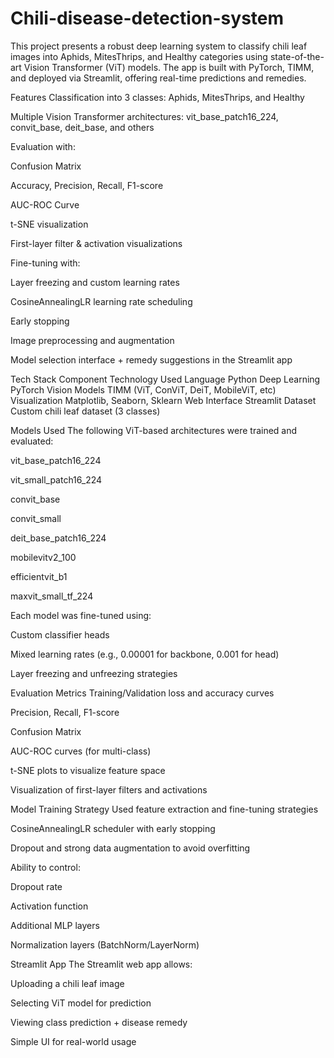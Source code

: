 # Chili-disease-detection-system

This project presents a robust deep learning system to classify chili leaf images into Aphids, MitesThrips, and Healthy categories using state-of-the-art Vision Transformer (ViT) models. The app is built with PyTorch, TIMM, and deployed via Streamlit, offering real-time predictions and remedies.

Features
Classification into 3 classes: Aphids, MitesThrips, and Healthy

Multiple Vision Transformer architectures: vit_base_patch16_224, convit_base, deit_base, and others

Evaluation with:

Confusion Matrix

Accuracy, Precision, Recall, F1-score

AUC-ROC Curve

t-SNE visualization

First-layer filter & activation visualizations

Fine-tuning with:

Layer freezing and custom learning rates

CosineAnnealingLR learning rate scheduling

Early stopping

Image preprocessing and augmentation

Model selection interface + remedy suggestions in the Streamlit app

Tech Stack
Component	Technology Used
Language	Python
Deep Learning	PyTorch
Vision Models	TIMM (ViT, ConViT, DeiT, MobileViT, etc)
Visualization	Matplotlib, Seaborn, Sklearn
Web Interface	Streamlit
Dataset	Custom chili leaf dataset (3 classes)

Models Used
The following ViT-based architectures were trained and evaluated:

vit_base_patch16_224

vit_small_patch16_224

convit_base

convit_small

deit_base_patch16_224

mobilevitv2_100

efficientvit_b1

maxvit_small_tf_224

Each model was fine-tuned using:

Custom classifier heads

Mixed learning rates (e.g., 0.00001 for backbone, 0.001 for head)

Layer freezing and unfreezing strategies

Evaluation Metrics
Training/Validation loss and accuracy curves

Precision, Recall, F1-score

Confusion Matrix

AUC-ROC curves (for multi-class)

t-SNE plots to visualize feature space

Visualization of first-layer filters and activations

Model Training Strategy
Used feature extraction and fine-tuning strategies

CosineAnnealingLR scheduler with early stopping

Dropout and strong data augmentation to avoid overfitting

Ability to control:

Dropout rate

Activation function

Additional MLP layers

Normalization layers (BatchNorm/LayerNorm)

Streamlit App
The Streamlit web app allows:

Uploading a chili leaf image

Selecting ViT model for prediction

Viewing class prediction + disease remedy

Simple UI for real-world usage

